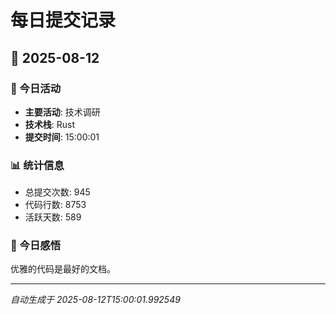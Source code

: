 # 每日提交记录

## 📅 2025-08-12

### 🎯 今日活动
- **主要活动**: 技术调研
- **技术栈**: Rust
- **提交时间**: 15:00:01

### 📊 统计信息
- 总提交次数: 945
- 代码行数: 8753
- 活跃天数: 589

### 💭 今日感悟
优雅的代码是最好的文档。

---
*自动生成于 2025-08-12T15:00:01.992549*
